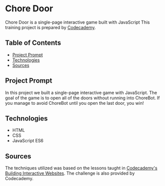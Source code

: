 # **Chore Door**

Chore Door is a single-page interactive game built with JavaScript
This training project is prepared by [Codecademy](https://www.codecademy.com).

## Table of Contents

- [Project Prompt](#project-prompt)
- [Technologies](#technologies)
- [Sources](#sources)

## Project Prompt

In this project we built a single-page interactive game with JavaScript. The goal of the game is to open all of the doors without running into ChoreBot. If you manage to avoid ChoreBot until you open the last door, you win!

## Technologies

- HTML
- CSS
- JavaScript ES6

## Sources

The techniques utilized was based on the lessons taught in [Codecademy's Building Interactive Websites](https://www.codecademy.com/learn/build-interactive-websites). The challenge is also provided by Codecademy.
